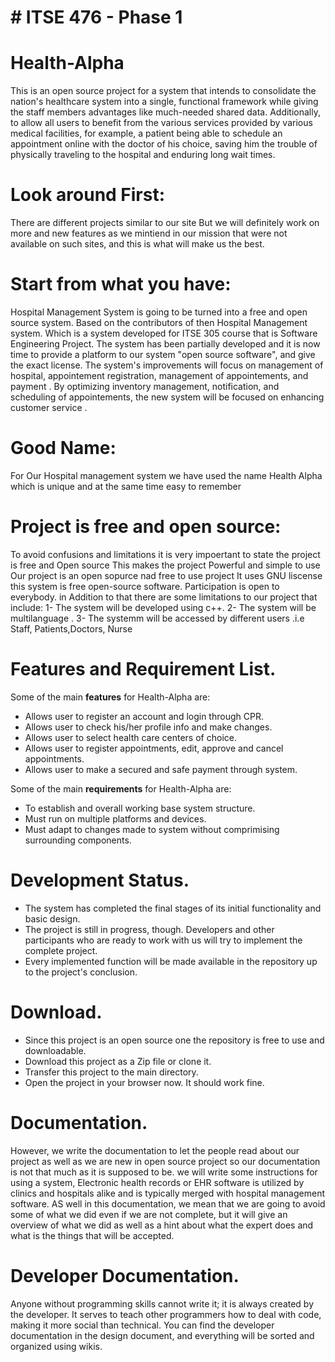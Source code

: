 # # ITSE 476 - Phase 1

# Health-Alpha  <br>

This is an open source project for a system that intends to consolidate the nation's healthcare system into a single, functional framework while giving the staff members advantages like much-needed shared data. Additionally, to allow all users to benefit from the various services provided by various medical facilities, for example, a patient being able to schedule an appointment online with the doctor of his choice, saving him the trouble of physically traveling to the hospital and enduring long wait times.

# Look around First:
There are different projects similar to our site But we will definitely work on more and new features as we mintiend in our mission that were not available on such sites, and this is what will make us the best.
# Start from what you have:
Hospital Management System is going to be turned into a free and open source system. Based on the contributors of then Hospital Management system. Which is a system developed for ITSE 305 course that is Software Engineering Project. The system has been partially developed and it is now time to provide a platform to our system "open source software", and give the exact license. The system's improvements will focus on management of hospital, appointement registration, management of appointements, and payment . By optimizing inventory management, notification, and scheduling of appointements, the new system will be focused on enhancing customer service .
# Good Name:
For Our Hospital management system we have used the name Health Alpha which is unique and at the same time easy to remember
# Project is free and open source:
To avoid confusions and limitations it is very impoertant to state the project is free and Open source This makes the project Powerful and simple to use Our project is an open sopurce nad free to use project It uses GNU liscense this system is free open-source software. Participation is open to everybody. in Addition to that there are some limitations to our project that include:
1- The system will be developed using c++.
2- The system will be multilanguage .
3- The systemm will be accessed by different users .i.e Staff, Patients,Doctors, Nurse


# Features and Requirement List. <br>

Some of the main **features** for Health-Alpha are: <br>
* Allows user to register an account and login through CPR.
* Allows user to check his/her profile info and make changes.
* Allows user to select health care centers of choice.
* Allows user to register appointments, edit, approve and cancel appointments.
* Allows user to make a secured and safe payment through system.

Some of the main **requirements** for Health-Alpha are: <br>
* To establish and overall working base system structure.
* Must run on multiple platforms and devices.
* Must adapt to changes made to system without comprimising surrounding components.

# Development Status. <br>

* The system has completed the final stages of its initial functionality and basic design.
* The project is still in progress, though. Developers and other participants who are ready to work with us will try to implement the complete project.
* Every implemented function will be made available in the repository up to the project's conclusion.

# Download.  <br>

* Since this project is an open source one the repository is free to use and downloadable.
* Download this project as a Zip file or clone it.
* Transfer this project to the main directory.
* Open the project in your browser now. It should work fine.

# Documentation. <br>
However, we write the documentation to let the people read about our project as well as we are new in open source project so our documentation is not that much as it is supposed to be. we will write some instructions for using a system, Electronic health records or EHR software is utilized by clinics and hospitals alike and is typically merged with hospital management software. AS well in this documentation, we mean that we are going to avoid some of what we did even if we are not complete, but it will give an overview of what we did as well as a hint about what the expert does and what is the things that will be accepted. 

# Developer Documentation. <br>
Anyone without programming skills cannot write it; it is always created by the developer. It serves to teach other programmers how to deal with code, making it more social than technical. You can find the developer documentation in the design document, and everything will be sorted and organized using wikis.  


